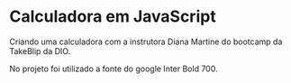 # Calculadora em JavaScript

Criando uma calculadora com a instrutora Diana Martine do bootcamp da TakeBlip da DIO.

No projeto foi utilizado a fonte do google Inter Bold 700.









